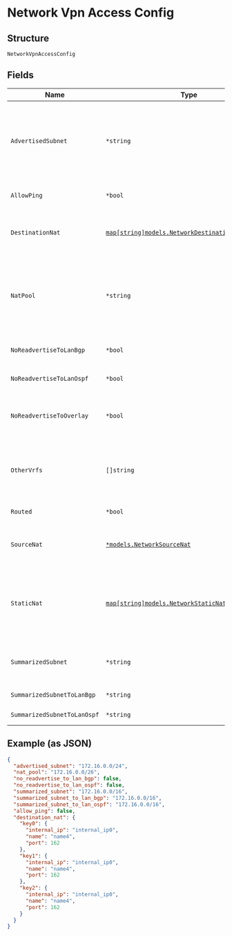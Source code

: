 
# Network Vpn Access Config

## Structure

`NetworkVpnAccessConfig`

## Fields

| Name | Type | Tags | Description |
|  --- | --- | --- | --- |
| `AdvertisedSubnet` | `*string` | Optional | if `routed`==`true`, whether to advertise an aggregated subnet toward HUB this is useful when there are multiple networks on SPOKE's side |
| `AllowPing` | `*bool` | Optional | whether to allow ping from vpn into this routed network |
| `DestinationNat` | [`map[string]models.NetworkDestinationNatProperty`](../../doc/models/network-destination-nat-property.md) | Optional | Property key may be an IP/Port (i.e. "63.16.0.3:443"), or a port (i.e. ":2222") |
| `NatPool` | `*string` | Optional | if `routed`==`false` (usually at Spoke), but some hosts needs to be reachable from Hub, a subnet is required to create and advertise the route to Hub |
| `NoReadvertiseToLanBgp` | `*bool` | Optional | toward LAN-side BGP peers<br>**Default**: `false` |
| `NoReadvertiseToLanOspf` | `*bool` | Optional | toward LAN-side OSPF peers<br>**Default**: `false` |
| `NoReadvertiseToOverlay` | `*bool` | Optional | toward overlay<br>how HUB should deal with routes it received from Spokes |
| `OtherVrfs` | `[]string` | Optional | by default, the routes are only readvertised toward the same vrf on spoke<br>to allow it to be leaked to other vrfs |
| `Routed` | `*bool` | Optional | whether this network is routable |
| `SourceNat` | [`*models.NetworkSourceNat`](../../doc/models/network-source-nat.md) | Optional | if `routed`==`false` (usually at Spoke), but some hosts needs to be reachable from Hub |
| `StaticNat` | [`map[string]models.NetworkStaticNatProperty`](../../doc/models/network-static-nat-property.md) | Optional | Property key may be an IP Address (i.e. "172.16.0.1"), and IP Address and Port (i.e. "172.16.0.1:8443") or a CIDR (i.e. "172.16.0.12/20") |
| `SummarizedSubnet` | `*string` | Optional | toward overlay<br>how HUB should deal with routes it received from Spokes |
| `SummarizedSubnetToLanBgp` | `*string` | Optional | toward LAN-side BGP peers |
| `SummarizedSubnetToLanOspf` | `*string` | Optional | toward LAN-side OSPF peers |

## Example (as JSON)

```json
{
  "advertised_subnet": "172.16.0.0/24",
  "nat_pool": "172.16.0.0/26",
  "no_readvertise_to_lan_bgp": false,
  "no_readvertise_to_lan_ospf": false,
  "summarized_subnet": "172.16.0.0/16",
  "summarized_subnet_to_lan_bgp": "172.16.0.0/16",
  "summarized_subnet_to_lan_ospf": "172.16.0.0/16",
  "allow_ping": false,
  "destination_nat": {
    "key0": {
      "internal_ip": "internal_ip0",
      "name": "name4",
      "port": 162
    },
    "key1": {
      "internal_ip": "internal_ip0",
      "name": "name4",
      "port": 162
    },
    "key2": {
      "internal_ip": "internal_ip0",
      "name": "name4",
      "port": 162
    }
  }
}
```

